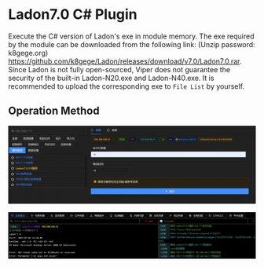 # Ladon7.0 C# Plugin

Execute the C# version of Ladon's exe in module memory. The exe required by the module can be downloaded from the following link: (Unzip password:
k8gege.org) https://github.com/k8gege/Ladon/releases/download/v7.0/Ladon7.0.rar. Since Ladon is not fully open-sourced, Viper does not guarantee the security of the built-in
Ladon-N20.exe and Ladon-N40.exe. It is recommended to upload the corresponding exe to `File List` by yourself.

## Operation Method

![](img/LateralMovement_Other_Ladon/1.webp)

![](img/LateralMovement_Other_Ladon/2.webp)